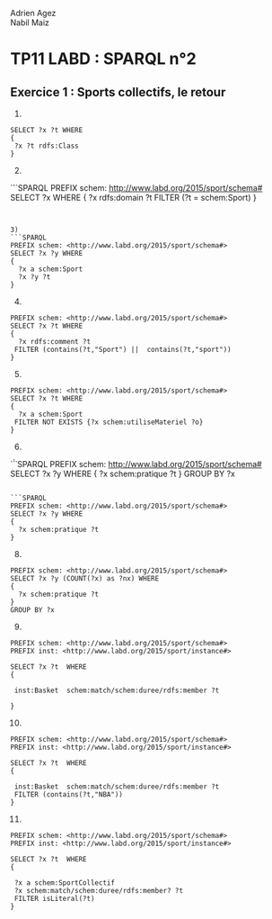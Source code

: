Adrien Agez <br/>
Nabil Maiz

# TP11 LABD : SPARQL n°2

## Exercice 1 : Sports collectifs, le retour

1)
```SPARQL
SELECT ?x ?t WHERE
{
 ?x ?t rdfs:Class 
}
```

2)
`̀``SPARQL
PREFIX schem: <http://www.labd.org/2015/sport/schema#>
SELECT ?x WHERE
{
 ?x rdfs:domain ?t
 FILTER (?t = schem:Sport)
}
```


3)
```SPARQL
PREFIX schem: <http://www.labd.org/2015/sport/schema#>
SELECT ?x ?y WHERE
{
  ?x a schem:Sport
  ?x ?y ?t
}
```

4)
```SPARQL
PREFIX schem: <http://www.labd.org/2015/sport/schema#>
SELECT ?x ?t WHERE
{
  ?x rdfs:comment ?t
 FILTER (contains(?t,"Sport") ||  contains(?t,"sport"))
}
```

5)
```SPARQL
PREFIX schem: <http://www.labd.org/2015/sport/schema#>
SELECT ?x ?t WHERE
{
  ?x a schem:Sport
 FILTER NOT EXISTS {?x schem:utiliseMateriel ?o}
}
```

6)
`̀̀ ̀ SPARQL
PREFIX schem: <http://www.labd.org/2015/sport/schema#>
SELECT ?x ?y WHERE
{
  ?x schem:pratique ?t
}
GROUP BY ?x
```

```SPARQL
PREFIX schem: <http://www.labd.org/2015/sport/schema#>
SELECT ?x ?y WHERE
{
  ?x schem:pratique ?t
}
```

8)
```SPARQL
PREFIX schem: <http://www.labd.org/2015/sport/schema#>
SELECT ?x ?y (COUNT(?x) as ?nx) WHERE
{
  ?x schem:pratique ?t
}
GROUP BY ?x
```

9)
```SPARQL
PREFIX schem: <http://www.labd.org/2015/sport/schema#>
PREFIX inst: <http://www.labd.org/2015/sport/instance#>

SELECT ?x ?t  WHERE
{

 inst:Basket  schem:match/schem:duree/rdfs:member ?t

}
```

10) 
```SPARQL
PREFIX schem: <http://www.labd.org/2015/sport/schema#>
PREFIX inst: <http://www.labd.org/2015/sport/instance#>

SELECT ?x ?t  WHERE
{

 inst:Basket  schem:match/schem:duree/rdfs:member ?t
 FILTER (contains(?t,"NBA"))
}
```

11)
```SPARQL
PREFIX schem: <http://www.labd.org/2015/sport/schema#>
PREFIX inst: <http://www.labd.org/2015/sport/instance#>

SELECT ?x ?t  WHERE
{

 ?x a schem:SportCollectif 
 ?x schem:match/schem:duree/rdfs:member? ?t
 FILTER isLiteral(?t)
}
```



